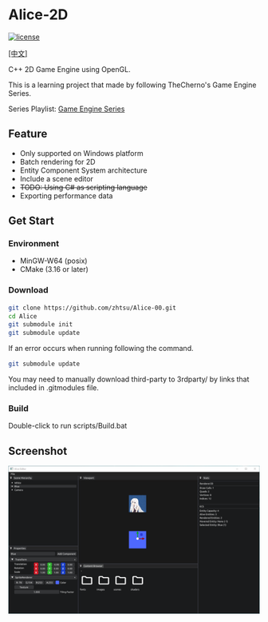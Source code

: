 # Alice-2D
[![license](https://img.shields.io/github/license/zhtsu/Alice-00)](LICENSE)

[[中文]](README.zhCN.md)

C++ 2D Game Engine using OpenGL.

This is a learning project that made by following TheCherno's Game Engine Series.

Series Playlist: [Game Engine Series](https://www.youtube.com/playlist?list=PLlrATfBNZ98dC-V-N3m0Go4deliWHPFwT)

## Feature
- Only supported on Windows platform
- Batch rendering for 2D
- Entity Component System architecture
- Include a scene editor
- ~~TODO: Using C# as scripting language~~
- Exporting performance data

## Get Start
### Environment
- MinGW-W64 (posix)
- CMake (3.16 or later)

### Download
```bash
git clone https://github.com/zhtsu/Alice-00.git
cd Alice
git submodule init
git submodule update
```
If an error occurs when running following the command. 
```bash
git submodule update
```
You may need to manually download third-party to 3rdparty/ by links that included in .gitmodules file.

### Build
Double-click to run scripts/Build.bat

## Screenshot
![screenshots/editor.png](screenshots/editor.png)

